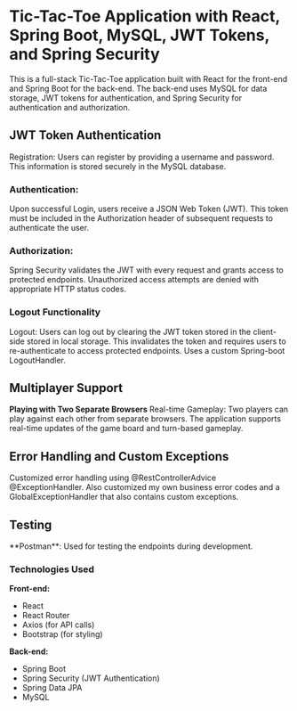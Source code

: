 <h1>Tic-Tac-Toe Application with React, Spring Boot, MySQL, JWT Tokens, and Spring Security</h1>

This is a full-stack Tic-Tac-Toe application built with React for the front-end and Spring Boot for the back-end. The back-end uses MySQL for data storage, JWT tokens for authentication, and Spring Security for authentication and authorization.

<h2>JWT Token Authentication</h2>
Registration: Users can register by providing a username and password. This information is stored securely in the MySQL database.

<h3>Authentication:</h3> Upon successful Login, users receive a JSON Web Token (JWT). This token must be included in the Authorization header of subsequent requests to authenticate the user.

<h3>Authorization:</h3> Spring Security validates the JWT with every request and grants access to protected endpoints. Unauthorized access attempts are denied with appropriate HTTP status codes.

<h3>Logout Functionality</h3>
Logout: Users can log out by clearing the JWT token stored in the client-side stored in local storage. This invalidates the token and requires users to re-authenticate to access protected endpoints. Uses a custom Spring-boot LogoutHandler.



<h2>Multiplayer Support</h2>

**Playing with Two Separate Browsers**
Real-time Gameplay: Two players can play against each other from separate browsers. The application supports real-time updates of the game board and turn-based gameplay.

<h2>Error Handling and Custom Exceptions</h2>
Customized error handling using @RestControllerAdvice @ExceptionHandler. Also customized my own business error codes and a GlobalExceptionHandler that also contains custom exceptions.

<h2>Testing</h2>
**Postman**: Used for testing the endpoints during development.

<h3>Technologies Used</h3>

**Front-end:**

<ul>
<li>React</li>
<li>React Router</li>
<li>Axios (for API calls)</li>
<li>Bootstrap (for styling)</li>
</ul>

**Back-end:**

<ul>
<li>Spring Boot</li>
<li>Spring Security (JWT Authentication)</li>
<li>Spring Data JPA</li>
<li>MySQL</li>
</ul>
